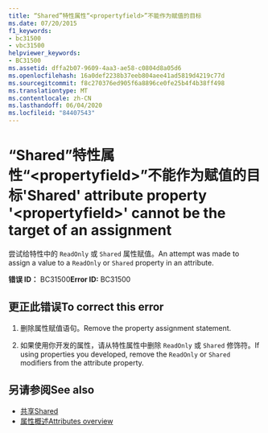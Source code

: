 ```yaml
---
title: “Shared”特性属性“<propertyfield>”不能作为赋值的目标
ms.date: 07/20/2015
f1_keywords:
- bc31500
- vbc31500
helpviewer_keywords:
- BC31500
ms.assetid: dffa2b07-9609-4aa3-ae58-c0804d8a05d6
ms.openlocfilehash: 16a0def2238b37eeb804aee41ad5819d4219c77d
ms.sourcegitcommit: f8c270376ed905f6a8896ce0fe25b4f4b38ff498
ms.translationtype: MT
ms.contentlocale: zh-CN
ms.lasthandoff: 06/04/2020
ms.locfileid: "84407543"
---
```

# <a name="shared-attribute-property-propertyfield-cannot-be-the-target-of-an-assignment"></a><span data-ttu-id="18c86-102">“Shared”特性属性“\<propertyfield>”不能作为赋值的目标</span><span class="sxs-lookup"><span data-stu-id="18c86-102">'Shared' attribute property '\<propertyfield>' cannot be the target of an assignment</span></span>
<span data-ttu-id="18c86-103">尝试给特性中的 `ReadOnly` 或 `Shared` 属性赋值。</span><span class="sxs-lookup"><span data-stu-id="18c86-103">An attempt was made to assign a value to a `ReadOnly` or `Shared` property in an attribute.</span></span>  
  
 <span data-ttu-id="18c86-104">**错误 ID：** BC31500</span><span class="sxs-lookup"><span data-stu-id="18c86-104">**Error ID:** BC31500</span></span>  
  
## <a name="to-correct-this-error"></a><span data-ttu-id="18c86-105">更正此错误</span><span class="sxs-lookup"><span data-stu-id="18c86-105">To correct this error</span></span>  
  
1. <span data-ttu-id="18c86-106">删除属性赋值语句。</span><span class="sxs-lookup"><span data-stu-id="18c86-106">Remove the property assignment statement.</span></span>  
  
2. <span data-ttu-id="18c86-107">如果使用你开发的属性，请从特性属性中删除 `ReadOnly` 或 `Shared` 修饰符。</span><span class="sxs-lookup"><span data-stu-id="18c86-107">If using properties you developed, remove the `ReadOnly` or `Shared` modifiers from the attribute property.</span></span>  
  
## <a name="see-also"></a><span data-ttu-id="18c86-108">另请参阅</span><span class="sxs-lookup"><span data-stu-id="18c86-108">See also</span></span>

- [<span data-ttu-id="18c86-109">共享</span><span class="sxs-lookup"><span data-stu-id="18c86-109">Shared</span></span>](../language-reference/modifiers/shared.md)
- [<span data-ttu-id="18c86-110">属性概述</span><span class="sxs-lookup"><span data-stu-id="18c86-110">Attributes overview</span></span>](../programming-guide/concepts/attributes/index.md)
